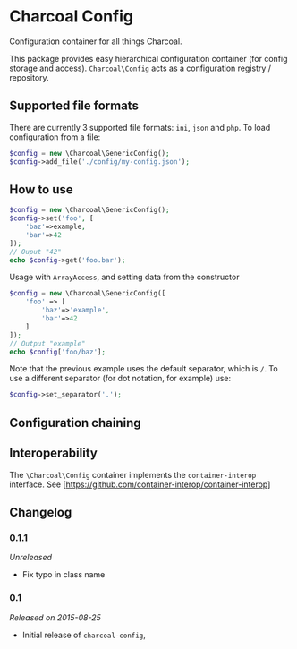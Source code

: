 Charcoal Config
===============

Configuration container for all things Charcoal.

This package provides easy hierarchical configuration container (for config storage and access). 
`Charcoal\Config` acts as a configuration registry / repository.

## Supported file formats
There are currently 3 supported file formats: `ini`, `json` and `php`.
To load configuration from a file:
```php
$config = new \Charcoal\GenericConfig();
$config->add_file('./config/my-config.json');
```

## How to use
```php
$config = new \Charcoal\GenericConfig();
$config->set('foo', [
	'baz'=>example,
	'bar'=>42
]);
// Ouput "42"
echo $config->get('foo.bar');
```

Usage with `ArrayAccess`, and setting data from the constructor
```php
$config = new \Charcoal\GenericConfig([
    'foo' => [
        'baz'=>'example',
        'bar'=>42
    ]
]);
// Output "example"
echo $config['foo/baz'];
```

Note that the previous example uses the default separator, which is `/`.
To use a different separator (for dot notation, for example) use:
```php
$config->set_separator('.');
```

## Configuration chaining

## Interoperability
The `\Charcoal\Config` container implements the `container-interop` interface.
See [https://github.com/container-interop/container-interop]

## Changelog

### 0.1.1
_Unreleased_
- Fix typo in class name

### 0.1
_Released on 2015-08-25_
- Initial release of `charcoal-config`, 

